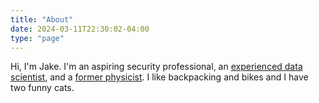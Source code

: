 ```yaml
---
title: "About"
date: 2024-03-11T22:30:02-04:00
type: "page"
---
```


Hi, I'm Jake. I'm an aspiring security professional, an [experienced data scientist](https://www.linkedin.com/in/jfeintzeig), and a [former physicist](https://user-web.icecube.wisc.edu/~jfeintzeig/). I like backpacking and bikes and I have two funny cats.
